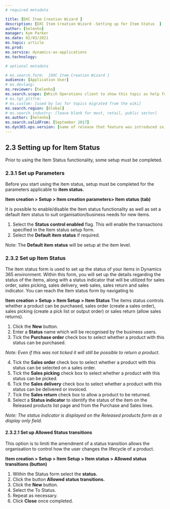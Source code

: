 ```yaml
---
# required metadata

title: [DXC Item Creation Wizard ]
description: [DXC Item Creation Wizard -Setting up for Item Status  ]
author: [helenho]
manager: Kym Parker
ms.date: 02/03/2021
ms.topic: article
ms.prod: 
ms.service: dynamics-ax-applications
ms.technology: 

# optional metadata

# ms.search.form:  [DXC Item Creation Wizard ]
audience: [Application User]
# ms.devlang: 
ms.reviewer: [helenho]
ms.search.scope: [Which Operations client to show this topic as help for, to be set by content strategist, see list here: https://microsoft.sharepoint.com/teams/DynDoc/_layouts/15/WopiFrame.aspx?sourcedoc={23419e1c-eb64-42e9-aa9b-79875b428718}&action=edit&wd=target%28Core%20Dynamics%20AX%20CP%20requirements%2Eone%7C4CC185C0%2DEFAA%2D42CD%2D94B9%2D8F2A45E7F61A%2FVersions%20list%20for%20docs%20topics%7CC14BE630%2D5151%2D49D6%2D8305%2D554B5084593C%2F%29]
# ms.tgt_pltfrm: 
# ms.custom: [used by loc for topics migrated from the wiki]
ms.search.region: [Global]
# ms.search.industry: [leave blank for most, retail, public sector]
ms.author: [helenho]
ms.search.validFrom: [September 2017]
ms.dyn365.ops.version: [name of release that feature was introduced in, see list here: https://microsoft.sharepoint.com/teams/DynDoc/_layouts/15/WopiFrame.aspx?sourcedoc={23419e1c-eb64-42e9-aa9b-79875b428718}&action=edit&wd=target%28Core%20Dynamics%20AX%20CP%20requirements%2Eone%7C4CC185C0%2DEFAA%2D42CD%2D94B9%2D8F2A45E7F61A%2FVersions%20list%20for%20docs%20topics%7CC14BE630%2D5151%2D49D6%2D8305%2D554B5084593C%2F%29]
---
```


## 2.3	Setting up for Item Status

Prior to using the Item Status functionality, some setup must be completed.
### 2.3.1	Set up Parameters

Before you start using the item status, setup must be completed for the parameters applicable to **item status.**

**Item creation > Setup > Item creation parameters> Item status (tab)**

It is possible to enable/disable the Item status functionality as well as set a default item status to suit organisation/business needs for new items.  
1.	Select the **Status control enabled** flag.  This will enable the transactions specified in the Item status setup form. 
2.	Select the **Default item status** if required. 

Note: The **Default item status** will be setup at the item level.

### 2.3.2	Set up Item Status

The item status form is used to set up the status of your items in Dynamics 365 environment. 
Within this form, you will set up the details regarding the status of the items, 
along with a status indicator that will be utilized for sales order, sales picking, sales delivery, web sales, sales return and sales indicator. 
You can reach the Item status form by navigating to

**Item creation > Setup > Item Setup > Item Status**
The items status controls whether a product can be purchased, sales order (create a sales order), sales picking (create a pick list or output order) or sales return (allow sales returns).  

1.	Click the **New** button. 
2.	Enter a **Status** name which will be recognised by the business users.
3.	Tick the **Purchase order** check box to select whether a product with this status can be purchased. 

*Note: Even if this was not ticked it will still be possible to return a product.*

4.	Tick the **Sales order** check box to select whether a product with this status can be selected on a sales order.
5.	Tick the **Sales picking** check box to select whether a product with this status can be picked.
6.	Tick the **Sales delivery** check box to select whether a product with this status can be delivered or invoiced.
7.	Tick the **Sales return** check box to allow a product to be returned.
8.	Select a **Status indicator** to identify the status of the item on the Released products list page and from the Purchase and Sales lines.

*Note: The status indicator is displayed on the Released products form as a display only field.*

#### 2.3.2.1	 Set up Allowed Status transitions

This option is to limiti the amendment of a status transition allows the organisation to control how the user changes the lifecycle of a product. 

**Item creation > Setup > Item Setup > Item status > Allowed status transitions (button)**

1.	Within the Status form select the **status.** 
2.	Click the button **Allowed status transitions.**
3.	Click the **New** button. 
4.	Select the To Status. 
5.	Repeat as necessary. 
6.	Click **Close** once completed. 

